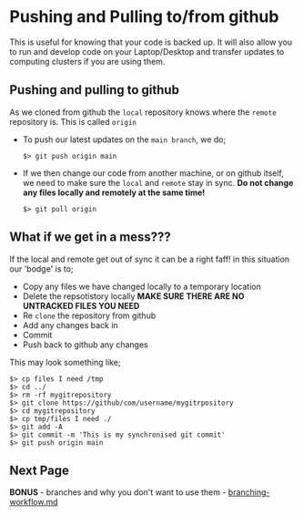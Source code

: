 # Pushing and Pulling to/from github

This is useful for knowing that your code is backed up. It will also allow you
to run and develop code on your Laptop/Desktop and transfer updates to
computing clusters if you are using them.


## Pushing and pulling to github
As we cloned from github the `local` repository knows where the `remote`
repository is. This is called `origin`

* To push our latest updates on the `main branch`, we do;
    ```shell
    $> git push origin main
    ```

* If we then change our code from another machine, or on github itself, we need
to make sure the `local` and `remote` stay in sync. **Do not change any
files locally and remotely at the same time!**
    ```shell
    $> git pull origin
    ```

## What if we get in a mess???
If the local and remote get out of sync it can be a right faff! in this
situation our 'bodge' is to;
* Copy any files we have changed locally to a temporary location
* Delete the repsotistory locally **MAKE SURE THERE ARE NO UNTRACKED FILES YOU NEED**
* Re `clone` the repository from github
* Add any changes back in
* Commit
* Push back to github any changes

This may look something like;
```shell
$> cp files I need /tmp
$> cd ../
$> rm -rf mygitrepository
$> git clone https://github/com/username/mygitrpository
$> cd mygitrepository
$> cp tmp/files I need ./
$> git add -A
$> git commit -m 'This is my synchronised git commit'
$> git push origin main
```


## Next Page
**BONUS** - branches and why you don't want to use them - [branching-workflow.md](branching-workflow.md)
